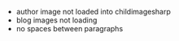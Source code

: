 - author image not loaded into childimagesharp
- blog images not loading
- no spaces between paragraphs
